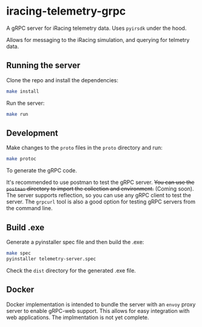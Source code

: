 # iracing-telemetry-grpc

A gRPC server for iRacing telemetry data. Uses `pyirsdk` under the hood.

Allows for messaging to the iRacing simulation, and querying for telmetry data.

## Running the server

Clone the repo and install the dependencies:

```bash
make install
```

Run the server:

```bash
make run
```

## Development

Make changes to the `proto` files in the `proto` directory and run:

```bash
make protoc
```

To generate the gRPC code.

It's recommended to use postman to test the gRPC server. ~~You can use the `postman` directory to import the collection and environment.~~ (Coming soon). The server supports reflection, so you can use any gRPC client to test the server. The `grpcurl` tool is also a good option for testing gRPC servers from the command line.

## Build .exe

Generate a pyinstaller spec file and then build the .exe:

```bash
make spec
pyinstaller telemetry-server.spec
```

Check the `dist` directory for the generated .exe file.

## Docker

Docker implementation is intended to bundle the server with an `envoy` proxy server
to enable gRPC-web support. This allows for easy integration with web applications. The implmentation is not yet complete.
